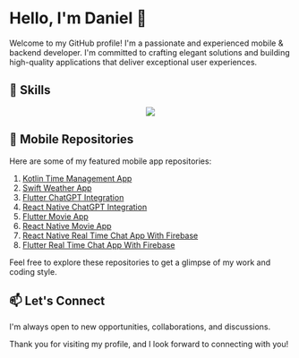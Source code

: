 # Hello, I'm Daniel 👋

Welcome to my GitHub profile! I'm a passionate and experienced mobile & backend developer. I'm committed to crafting elegant solutions and building high-quality applications that deliver exceptional user experiences.

## 🚀 Skills

<p align="center">
  <img src="https://skillicons.dev/icons?i=java,kotlin,swift,react,dart,flutter,python,django,php,laravel,nodejs,golang,ruby,figma&theme=light"/>
  <!-- Add more skill icons here -->
</p>


## 📱 Mobile Repositories

Here are some of my featured mobile app repositories:

1. [Kotlin Time Management App](https://github.com/danieljohnmeen/Kotlin-Time-Management-App)
2. [Swift Weather App](https://github.com/danieljohnmeen/Swift-Weather-App)
3. [Flutter ChatGPT Integration](https://github.com/danieljohnmeen/Flutter-ChatGPT)
4. [React Native ChatGPT Integration](https://github.com/danieljohnmeen/ChatGPT-React-Native)
5. [Flutter Movie App](https://github.com/danieljohnmeen/Flutter-Movie-App)
6. [React Native Movie App](https://github.com/danieljohnmeen/RN-Movie-App)
7. [React Native Real Time Chat App With Firebase](https://github.com/danieljohnmeen/ReactNative-Real-Time-Chat)
8. [Flutter Real Time Chat App With Firebase](https://github.com/danieljohnmeen/Flutter-Real-Time-Chat)
<!-- Add more mobile app repositories as needed -->

<!-- ## 🖥️ Backend Repositories

Here are some of my featured backend repositories:

1. [Backend Repository 1](https://github.com/[YourUsername]/[BackendRepo1]) - Brief description of the backend repository.
2. [Backend Repository 2](https://github.com/[YourUsername]/[BackendRepo2]) - Brief description of the backend repository.
3. [Backend Repository 3](https://github.com/[YourUsername]/[BackendRepo3]) - Brief description of the backend repository. -->
<!-- Add more backend repositories as needed -->

Feel free to explore these repositories to get a glimpse of my work and coding style.

## 📫 Let's Connect

I'm always open to new opportunities, collaborations, and discussions.

Thank you for visiting my profile, and I look forward to connecting with you!

